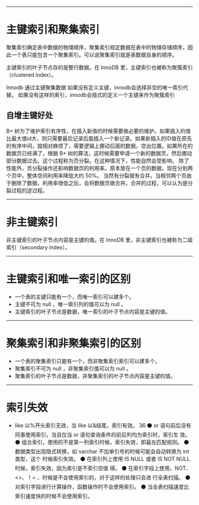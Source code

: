 

___
# 主键索引和聚集索引
聚集索引确定表中数据的物理顺序，聚集索引规定数据在表中的物理存储顺序，因此一个表只能包含一个聚集索引。可以说聚集索引就是表数据自身的顺序。

主键索引的叶子节点存的是整行数据。在 InnoDB 里，主键索引也被称为聚簇索引（clustered index）。

Innodb 通过主键聚集数据
如果没有定义主键，innodb会选择非空的唯一索引代替。
如果没有这样的索引，innodb会隐式的定义一个主键来作为聚簇索引

## 自增主键好处
B+ 树为了维护索引有序性，在插入新值的时候需要做必要的维护。如果插入的值比最大值id大，则只需要最后记录后面插入一个新记录。如果新插入的ID值在原先的有序中间，就相对麻烦了，需要逻辑上挪动后面的数据，空出位置。如果所在的数据页已经满了，根据 B+ 树的算法，这时候需要申请一个新的数据页，然后挪动部分数据过去。这个过程称为页分裂。在这种情况下，性能自然会受影响。
除了性能外，页分裂操作还影响数据页的利用率。原本放在一个页的数据，现在分到两个页中，整体空间利用率降低大约 50%。
当然有分裂就有合并。当相邻两个页由于删除了数据，利用率很低之后，会将数据页做合并。合并的过程，可以认为是分裂过程的逆过程。

___
# 非主键索引
非主键索引的叶子节点内容是主键的值。在 InnoDB 里，非主键索引也被称为二级索引（secondary index）。

___
# 主键索引和唯一索引的区别
* 一个表的主键只能有一个，而唯一索引可以建多个。
* 主键不可为 null ，唯一索引列的值可以为 null 。
* 主键索引的叶子节点是数据，唯一索引的叶子节点内容是主键的值。

___
# 聚集索引和非聚集索引的区别
* 一个表的聚集索引只能有一个，而非聚集索引索引可以建多个。
* 聚集索引不可为 null ，非聚集索引值可以为 null 。
* 聚集索引的叶子节点是数据，非聚集索引的叶子节点内容是主键的值。

___
# 索引失效
* like 以%开头索引无效，当 like 以&结尾，索引有效。
36
⚫ or 语句前后没有同事使用索引，当且仅当 or 语句查询条件的前后列均为索引时，索引生
效。
⚫ 组合索引，使用的不是第一列索引时候，索引失效，即最左匹配规则。
⚫ 数据类型出现隐式转换，如 varchar 不加单引号的时候可能会自动转换为 int 类型，这个
时候索引失效。
⚫ 在索引列上使用 IS NULL 或者 IS NOT NULL 时候，索引失效，因为索引是不索引空值
得。
⚫ 在索引字段上使用，NOT、 <>、！= 、时候是不会使用索引的，对于这样的处理只会进
行全表扫描。
⚫ 对索引字段进行计算操作，函数操作时不会使用索引。
⚫ 当全表扫描速度比索引速度快的时候不会使用索引。